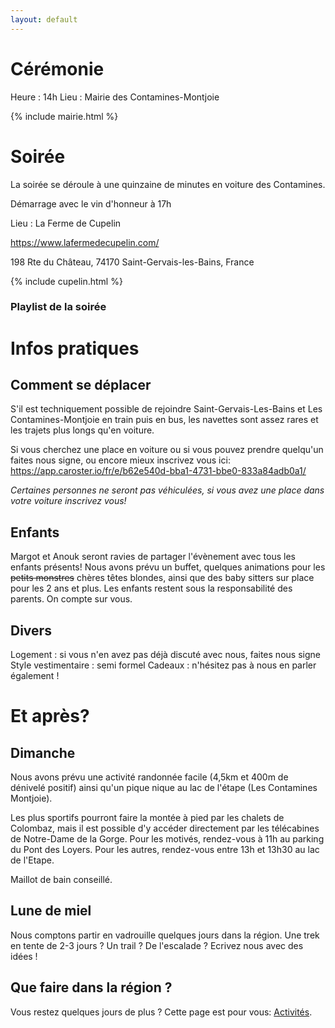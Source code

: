 ```yaml
---
layout: default
---
```


# Cérémonie

Heure : 14h
Lieu : Mairie des Contamines-Montjoie

{% include mairie.html %}

# Soirée

La soirée se déroule à une quinzaine de minutes en voiture des Contamines.

Démarrage avec le vin d'honneur à 17h 

Lieu : La Ferme de Cupelin

https://www.lafermedecupelin.com/

198 Rte du Château, 74170 Saint-Gervais-les-Bains, France

{% include cupelin.html %}


### Playlist de la soirée

# Infos pratiques

## Comment se déplacer

S'il est techniquement possible de rejoindre Saint-Gervais-Les-Bains et Les Contamines-Montjoie en train puis en bus, les navettes sont assez rares et les trajets plus longs qu'en voiture.


Si vous cherchez une place en voiture ou si vous pouvez prendre quelqu'un faites nous signe, ou encore mieux inscrivez vous ici: https://app.caroster.io/fr/e/b62e540d-bba1-4731-bbe0-833a84adb0a1/


*Certaines personnes ne seront pas véhiculées, si vous avez une place dans votre voiture inscrivez vous!*

## Enfants

Margot et Anouk seront ravies de partager l'évènement avec tous les enfants présents!
Nous avons prévu un buffet, quelques animations pour les ~~petits monstres~~ chères têtes blondes, ainsi que des baby sitters sur place pour les 2 ans et plus.
Les enfants restent sous la responsabilité des parents. On compte sur vous.

## Divers
Logement : si vous n'en avez pas déjà discuté avec nous, faites nous signe
Style vestimentaire : semi formel
Cadeaux : n'hésitez pas à nous en parler également !

# Et après?

## Dimanche

Nous avons prévu une activité randonnée facile (4,5km et 400m de dénivelé positif) ainsi qu'un pique nique au lac de l'étape (Les Contamines Montjoie). 

Les plus sportifs pourront faire la montée à pied par les chalets de Colombaz, mais il est possible d'y accéder directement par les télécabines de Notre-Dame de la Gorge.
Pour les motivés, rendez-vous à 11h au parking du Pont des Loyers. Pour les autres, rendez-vous entre 13h et 13h30 au lac de l'Etape.

Maillot de bain conseillé.

## Lune de miel 

Nous comptons partir en vadrouille quelques jours dans la région.
Une trek en tente de 2-3 jours ? Un trail ? De l'escalade ? Ecrivez nous avec des idées !

## Que faire dans la région ?
Vous restez quelques jours de plus ?
Cette page est pour vous: [Activités](./activites.html).
